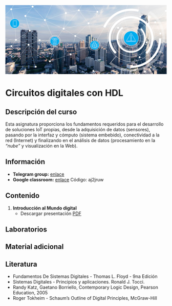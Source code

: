 [![banner](/_assets/pics/iotbanner.jpg)](https://github.com/marcoteran/internetofthings)
# Circuitos digitales con HDL

## Descripción del curso

Esta asignatura proporciona los fundamentos requeridos para el desarrollo de soluciones IoT propias, desde la adquisición de datos (sensores), pasando por la interfaz y cómputo (sistema embebido), conectividad a la red (Internet) y finalizando en el análisis de datos (procesamiento en la *“nube”* y visualización en la Web).

## Información
* **Telegram group:** [enlace](https://t.me/+QizdrNBgrr9lOWVh)
* **Google classroom:** [enlace](https://classroom.google.com/c/NDU4NDA1NjA0MjE1?cjc=aj2jruw) Código: aj2jruw

## Contenido

1. **Introducción al Mundo digital**
	* Descargar presentación [PDF](https://github.com/marcoteran/digitalsystems/raw/master/lectures/01_mundodigital.pdf)


## Laboratorios


## Material adicional

## Literatura
* Fundamentos De Sistemas Digitales - Thomas L. Floyd - 9na Edición
* Sistemas Digitales - Principios y aplicaciones. Ronald J. Tocci.
* Randy Katz, Gaetano Borriello, Contemporary Logic Design, Pearson Education, 2005 
* Roger Tokheim - Schaum’s Outline of Digital Principles, McGraw-Hill


